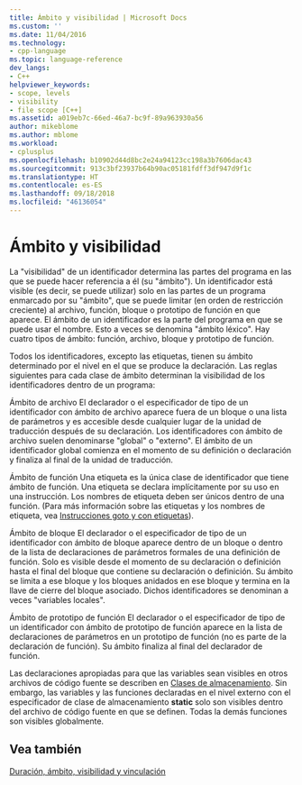 ```yaml
---
title: Ámbito y visibilidad | Microsoft Docs
ms.custom: ''
ms.date: 11/04/2016
ms.technology:
- cpp-language
ms.topic: language-reference
dev_langs:
- C++
helpviewer_keywords:
- scope, levels
- visibility
- file scope [C++]
ms.assetid: a019eb7c-66ed-46a7-bc9f-89a963930a56
author: mikeblome
ms.author: mblome
ms.workload:
- cplusplus
ms.openlocfilehash: b10902d44d8bc2e24a94123cc198a3b7606dac43
ms.sourcegitcommit: 913c3bf23937b64b90ac05181fdff3df947d9f1c
ms.translationtype: HT
ms.contentlocale: es-ES
ms.lasthandoff: 09/18/2018
ms.locfileid: "46136054"
---
```

# <a name="scope-and-visibility"></a>Ámbito y visibilidad

La "visibilidad" de un identificador determina las partes del programa en las que se puede hacer referencia a él (su "ámbito"). Un identificador está visible (es decir, se puede utilizar) solo en las partes de un programa enmarcado por su "ámbito", que se puede limitar (en orden de restricción creciente) al archivo, función, bloque o prototipo de función en que aparece. El ámbito de un identificador es la parte del programa en que se puede usar el nombre. Esto a veces se denomina "ámbito léxico". Hay cuatro tipos de ámbito: función, archivo, bloque y prototipo de función.

Todos los identificadores, excepto las etiquetas, tienen su ámbito determinado por el nivel en el que se produce la declaración. Las reglas siguientes para cada clase de ámbito determinan la visibilidad de los identificadores dentro de un programa:

Ámbito de archivo El declarador o el especificador de tipo de un identificador con ámbito de archivo aparece fuera de un bloque o una lista de parámetros y es accesible desde cualquier lugar de la unidad de traducción después de su declaración. Los identificadores con ámbito de archivo suelen denominarse "global" o "externo". El ámbito de un identificador global comienza en el momento de su definición o declaración y finaliza al final de la unidad de traducción.

Ámbito de función Una etiqueta es la única clase de identificador que tiene ámbito de función. Una etiqueta se declara implícitamente por su uso en una instrucción. Los nombres de etiqueta deben ser únicos dentro de una función. (Para más información sobre las etiquetas y los nombres de etiqueta, vea [Instrucciones goto y con etiquetas](../c-language/goto-and-labeled-statements-c.md)).

Ámbito de bloque El declarador o el especificador de tipo de un identificador con ámbito de bloque aparece dentro de un bloque o dentro de la lista de declaraciones de parámetros formales de una definición de función. Solo es visible desde el momento de su declaración o definición hasta el final del bloque que contiene su declaración o definición. Su ámbito se limita a ese bloque y los bloques anidados en ese bloque y termina en la llave de cierre del bloque asociado. Dichos identificadores se denominan a veces "variables locales".

Ámbito de prototipo de función El declarador o el especificador de tipo de un identificador con ámbito de prototipo de función aparece en la lista de declaraciones de parámetros en un prototipo de función (no es parte de la declaración de función). Su ámbito finaliza al final del declarador de función.

Las declaraciones apropiadas para que las variables sean visibles en otros archivos de código fuente se describen en [Clases de almacenamiento](../c-language/c-storage-classes.md). Sin embargo, las variables y las funciones declaradas en el nivel externo con el especificador de clase de almacenamiento **static** solo son visibles dentro del archivo de código fuente en que se definen. Todas la demás funciones son visibles globalmente.

## <a name="see-also"></a>Vea también

[Duración, ámbito, visibilidad y vinculación](../c-language/lifetime-scope-visibility-and-linkage.md)